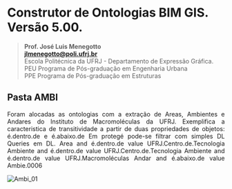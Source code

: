 # Construtor de Ontologias BIM GIS. Versão 5.00.
>**Prof. José Luis Menegotto**<br>
>**jlmenegotto@poli.ufrj.br**<br>
>Escola Politécnica da UFRJ - Departamento de Expressão Gráfica.<br>
>PEU Programa de Pós-graduação em Engenharia Urbana<br>
>PPE Programa de Pós-graduação em Estruturas<br>

## Pasta AMBI 

<p align="justify">Foram alocadas as ontologias com a extração de Areas, Ambientes e Andares do Instituto de Macromoléculas da UFRJ.
  Exemplifica a caracteristica de transitividade a partir de duas propriedades de objetos: é.dentro.de e é.abaixo.de
  Em protegé pode-se filtrar com simples DL Queries em DL.  
  Area and é.dentro.de value UFRJ.Centro.de.Tecnologia
  Ambiente and é.dentro.de value UFRJ.Centro.de.Tecnologia
  Ambiente and é.dentro.de value UFRJ.Macromoléculas
  Andar and é.abaixo.de value Ambie.0006 <br></b></p>

  ![Ambi_01](https://github.com/user-attachments/assets/562d28dc-5b06-417b-8bc3-9366efc99402)

